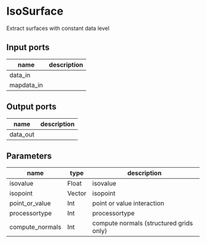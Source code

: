 
# IsoSurface
Extract surfaces with constant data level

## Input ports
|name|description|
|-|-|
|data_in||
|mapdata_in||



## Output ports
|name|description|
|-|-|
|data_out||



## Parameters
|name|type|description|
|-|-|-|
|isovalue|Float|isovalue|
|isopoint|Vector|isopoint|
|point_or_value|Int|point or value interaction|
|processortype|Int|processortype|
|compute_normals|Int|compute normals (structured grids only)|
